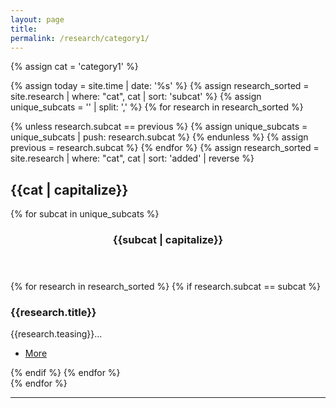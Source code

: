 ```yaml
---
layout: page
title:
permalink: /research/category1/
---
```


{% assign cat = 'category1' %}

<!-- Section -->

{% assign today = site.time | date: '%s' %}
{% assign research_sorted = site.research | where: "cat", cat | sort: 'subcat' %}
{% assign unique_subcats = '' | split: ',' %}
{% for research in research_sorted %}
  <!-- If not equal to previous then it must be unique as sorted -->
  {% unless research.subcat == previous %}
    {% assign unique_subcats = unique_subcats | push: research.subcat %}
  {% endunless %}
  {% assign previous = research.subcat %}
{% endfor %}
{% assign research_sorted = site.research | where: "cat", cat | sort: 'added' | reverse  %}

<h2>{{cat | capitalize}}</h2>

{% for subcat in unique_subcats %}
<header class="major">
<h3>{{subcat | capitalize}}</h3>
</header>
<div class="posts">
{% for research in research_sorted %}
  {% if research.subcat == subcat %}
    <article>
        <a href="{{site.url}}{{site.baseurl}}{{research.url}}" class="image"><img src="{{site.url}}{{site.baseurl}}/images/research/{{research.icon}}" alt="" /></a>
        <h3>{{research.title}}</h3>
        <p>{{research.teasing}}...</p>
        <ul class="actions">
            <li><a href="{{site.url}}{{site.baseurl}}{{research.url}}" class="button medium">More</a></li>
        </ul>
    </article>
  {% endif %}
{% endfor %}
</div>
{% endfor %}

<hr>

